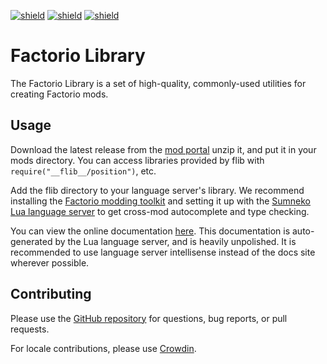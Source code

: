 [![shield](https://img.shields.io/badge/Ko--fi-Donate%20-hotpink?logo=kofi&logoColor=white)](https://ko-fi.com/raiguard)
[![shield](https://img.shields.io/badge/Crowdin-Translate-brightgreen)](https://crowdin.com/project/raiguards-factorio-mods)
[![shield](https://img.shields.io/badge/dynamic/json?color=orange&label=Factorio&query=downloads_count&suffix=%20downloads&url=https%3A%2F%2Fmods.factorio.com%2Fapi%2Fmods%2Fflib)](https://mods.factorio.com/mod/flib)

# Factorio Library

The Factorio Library is a set of high-quality, commonly-used utilities for
creating Factorio mods.

## Usage

Download the latest release from the
[mod portal](https://mods.factorio.com/mod/flib) unzip it, and put it in your
mods directory. You can access libraries provided by flib with
`require("__flib__/position")`, etc.

Add the flib directory to your language server's library. We recommend
installing the [Factorio modding
toolkit](https://github.com/justarandomgeek/vscode-factoriomod-debug) and
setting it up with the [Sumneko Lua language
server](https://github.com/sumneko/lua-language-server) to get cross-mod
autocomplete and type checking.

You can view the online documentation
[here](https://factoriolib.github.io/flib/index.html). This documentation is
auto-generated by the Lua language server, and is heavily unpolished. It is
recommended to use language server intellisense instead of the docs site
wherever possible.

## Contributing

Please use the [GitHub repository](https://github.com/factoriolib/flib) for
questions, bug reports, or pull requests.

For locale contributions, please use
[Crowdin](https://crowdin.com/project/raiguards-factorio-mods).
